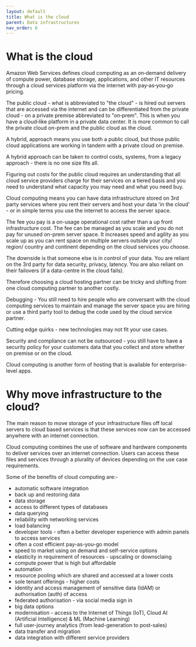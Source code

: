 ```yaml
---
layout: default
title: What is the cloud
parent: Data infrastructures
nav_order: 6
---
```

 
 
# What is the cloud

Amazon Web Services defines cloud computing as an on‑demand delivery of compute power, database storage, applications, and other IT resources through a cloud services platform via the internet with pay‑as‑you‑go pricing.

The public cloud - what is abbreviated to "the cloud" - is hired out servers that are accessed via the internet and can be differentiated from the private cloud - on a private premise abbreviated to "on‑prem". This is when you have a cloud‑like platform in a private data center. It is more common to call the private cloud on-prem and the public cloud as the cloud.
  
A hybrid, approach means you use both a public cloud, but those public cloud applications are working in tandem with a private cloud on premise.

A hybrid approach can be taken to control costs, systems, from a legacy approach - there is no one size fits all.

Figuring out costs for the public cloud requires an understanding that all cloud service providers charge for their services on a tiered basis and you need to understand what capacity you may need and what you need buy.

Cloud computing means you can have data infrastructure stored on 3rd party services where you rent their servers and host your data 'in the cloud' - or in simple terms you use the internet to access the server space.

The fee you pay is a on-usage operational cost rather than a up front infrastructure cost. The fee can be managed as you scale and you do not pay for unused on-prem server space. It increases speed and agility as you scale up as you can rent space on multiple servers outside your city/ region/ country and continent depending on the cloud services you choose.

The downside is that someone else is in control of your data. You are reliant on the 3rd party for data security, privacy, latency. You are also reliant on their failovers (if a data-centre in the cloud fails).

Therefore choosing a cloud hosting partner can be tricky and shifting from one cloud computing partner to another costly.

Debugging - You still need to hire people who are conversant with the cloud computing services to maintain and manage the server space you are hiring or use a third party tool to debug the code used by the cloud service partner.

Cutting edge quirks - new technologies may not fit your use cases.

Security and compliance can not be outsourced - you still have to have a security policy for your customers data that you collect and store whether on premise or on the cloud.

Cloud computing is another form of hosting that is available for enterprise-level apps.

# Why move infrastructure to the cloud?

The main reason to move storage of your infrastructure files off local servers to cloud based services is that these services now can be accessed anywhere with an internet connection.

Cloud computing combines the use of software and hardware components to deliver services over an internet connection. Users can access these files and services through a plurality of devices depending on the use case requirements. 

Some of the benefits of cloud computing are:-

- automatic software integration
- back up and restoring data
- data storage
- access to different types of databases
- data querying
- reliability with networking services
- load balancing
- developer tools - often a better developer experience with admin panels to access services
- often a cost efficient pay-as-you-go model
- speed to market using on demand and self-service options
- elasticity in requirement of resources - upscaling or downsclaing
- compute power that is high but affordable
- automation
- resource pooling which are shared and accessed at a lower costs
- sole tenant offerings - higher costs
- identity and access management of sensitive data (IdAM) or authorisation (auth) of access
- federated authorisation - via social media sign in
- big data options
- modernisation - access to the Internet of Things (IoT), Cloud AI (Artificial Intelligence)  & ML (Machine Learning)
- full user-journey analytics (from lead-generation to post-sales)
- data transfer and migration
- data integration with different service providers
